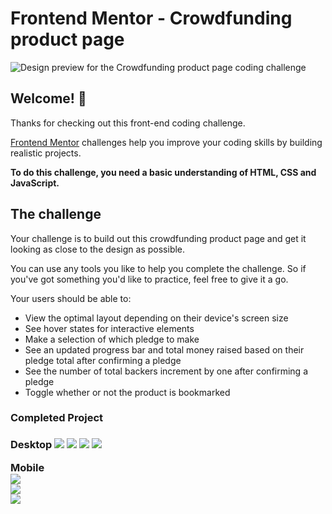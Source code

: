 # Frontend Mentor - Crowdfunding product page

![Design preview for the Crowdfunding product page coding challenge](./crowdfunding-product-page-main/design/desktop-design-modal-default.jpg)

## Welcome! 👋

Thanks for checking out this front-end coding challenge.

[Frontend Mentor](https://www.frontendmentor.io) challenges help you improve your coding skills by building realistic projects.

**To do this challenge, you need a basic understanding of HTML, CSS and JavaScript.**

## The challenge

Your challenge is to build out this crowdfunding product page and get it looking as close to the design as possible.

You can use any tools you like to help you complete the challenge. So if you've got something you'd like to practice, feel free to give it a go.

Your users should be able to:

- View the optimal layout depending on their device's screen size
- See hover states for interactive elements
- Make a selection of which pledge to make
- See an updated progress bar and total money raised based on their pledge total after confirming a pledge
- See the number of total backers increment by one after confirming a pledge
- Toggle whether or not the product is bookmarked

<h3>Completed Project<h3>
<!-- <p align="center"> -->
Desktop
<img src="/src/images/home_desktop.png">

<img src="/src/images/about_desktop.png">

<img src="/src/images/pledge_desktop.png">

<img src="/src/images/success_desktop.png.png">

Mobile
<br>
<img src="/src/images/home_mobile.png">
<br>
<img src="/src/images/about_mobile.png">
<br>
<img src="/src/images/pledge_mobile.png">
<br>
